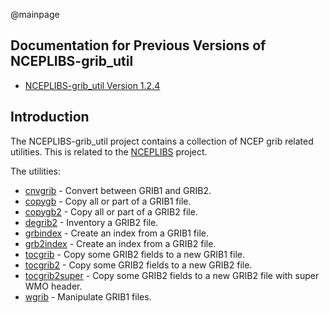 @mainpage

## Documentation for Previous Versions of NCEPLIBS-grib_util

* [NCEPLIBS-grib_util Version 1.2.4](ver-1.2.4/index.html)

## Introduction

The NCEPLIBS-grib_util project contains a collection of NCEP grib
related utilities. This is related to the
[NCEPLIBS](https://github.com/NOAA-EMC/NCEPLIBS) project.

The utilities:
- <a href="cnvgrib/index.html">cnvgrib</a> - Convert between GRIB1 and GRIB2.
- <a href="copygb/index.html">copygb</a> - Copy all or part of a GRIB1 file.
- <a href="copygb2/index.html">copygb2</a> - Copy all or part of a GRIB2 file.
- <a href="degrib2/index.html">degrib2</a> - Inventory a GRIB2 file.
- <a href="grbindex/index.html">grbindex</a> - Create an index from a GRIB1 file.
- <a href="grb2index/index.html">grb2index</a> - Create an index from a GRIB2 file.
- <a href="tocgrib/index.html">tocgrib</a> - Copy some GRIB2 fields to a new GRIB1 file.
- <a href="tocgrib2/index.html">tocgrib2</a> - Copy some GRIB2 fields to a new GRIB2 file.
- <a href="tocgrib2super/index.html">tocgrib2super</a> - Copy some GRIB2 fields to a new GRIB2 file with super WMO header.
- <a href="wgrib/index.html">wgrib</a> - Manipulate GRIB1 files.

